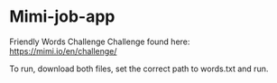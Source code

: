 # Mimi-job-app
Friendly Words Challenge
Challenge found here: https://mimi.io/en/challenge/

To run, download both files, set the correct path to words.txt and run.
